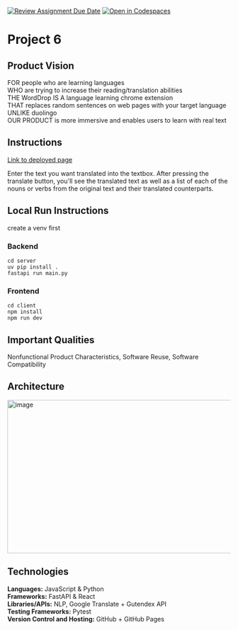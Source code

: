 [![Review Assignment Due Date](https://classroom.github.com/assets/deadline-readme-button-22041afd0340ce965d47ae6ef1cefeee28c7c493a6346c4f15d667ab976d596c.svg)](https://classroom.github.com/a/_KG6YNPd)
[![Open in Codespaces](https://classroom.github.com/assets/launch-codespace-2972f46106e565e64193e422d61a12cf1da4916b45550586e14ef0a7c637dd04.svg)](https://classroom.github.com/open-in-codespaces?assignment_repo_id=20208548)
# Project 6

## Product Vision

FOR people who are learning languages <br>
WHO are trying to increase their reading/translation abilities <br>
THE WordDrop IS A language learning chrome extension <br>
THAT replaces random sentences on web pages with your target language <br>
UNLIKE duolingo <br>
OUR PRODUCT is more immersive and enables users to learn with real text <br>

## Instructions 

[Link to deployed page](https://csci-40500-fall-2025.github.io/project-megatron/)

Enter the text you want translated into the textbox. After pressing the translate button, you'll see the translated text as well as a list of each of the nouns or verbs from the original text and their translated counterparts. 

## Local Run Instructions
create a venv first
### Backend
```
cd server
uv pip install . 
fastapi run main.py
```

### Frontend
```
cd client
npm install
npm run dev
```

## Important Qualities
Nonfunctional Product Characteristics, Software Reuse, Software Compatibility

## Architecture
<img width="649" height="346" alt="image" src="https://github.com/user-attachments/assets/01a18cfb-8c3c-44f2-b5af-cd3e73de85c2" />

## Technologies
**Languages:** JavaScript & Python <br>
**Frameworks:** FastAPI & React <br>
**Libraries/APIs:** NLP, Google Translate + Gutendex API <br>
**Testing Frameworks:** Pytest <br>
**Version Control and Hosting:** GitHub + GitHub Pages
